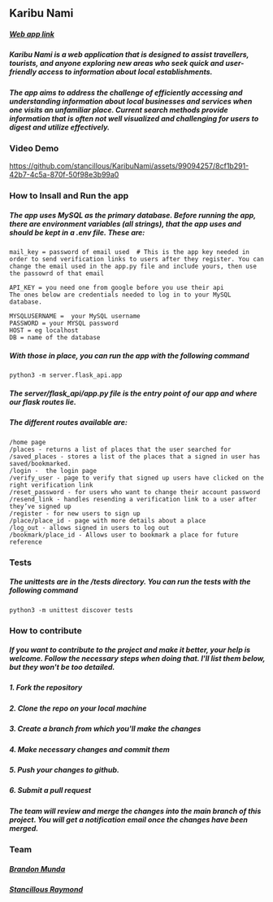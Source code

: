 
## Karibu Nami
##### [Web app link](https://www.botontapwater.tech/)

<h5>Karibu Nami is a web application that is designed to assist travellers, tourists, and anyone exploring new areas who seek quick and user-friendly access to information about local establishments. 
</h5>
<h5>The app aims to address the challenge of efficiently accessing and understanding information about local businesses and services when one visits an unfamiliar place. Current search methods provide information that is often not well visualized and challenging for users to digest and utilize effectively.
</h5>

<h3>Video Demo</h3>


https://github.com/stancillous/KaribuNami/assets/99094257/8cf1b291-42b7-4c5a-870f-50f98e3b99a0


<h3>How to Insall and Run the app</h3>
<h5>The app uses MySQL as the primary database. Before running the app, there are environment variables (all strings), that the app uses and should be kept in a .env file. These are:
</h5>

```
mail_key = password of email used  # This is the app key needed in order to send verification links to users after they register. You can change the email used in the app.py file and include yours, then use the passowrd of that email

API_KEY = you need one from google before you use their api
The ones below are credentials needed to log in to your MySQL database.

MYSQLUSERNAME =  your MySQL username
PASSWORD = your MYSQL password
HOST = eg localhost
DB = name of the database

```

<h5>With those in place, you can run the app with the following command</h5>

```
python3 -m server.flask_api.app
```


<h5>The server/flask_api/app.py file is the entry point of our app and where our flask routes lie.</h5>
<h5>The different routes available are:</h5>

```
/home page
/places - returns a list of places that the user searched for
/saved_places - stores a list of the places that a signed in user has saved/bookmarked.
/login -  the login page
/verify_user - page to verify that signed up users have clicked on the right verification link
/reset_password - for users who want to change their account password
/resend_link - handles resending a verification link to a user after they’ve signed up
/register - for new users to sign up
/place/place_id - page with more details about a place
/log_out - allows signed in users to log out
/bookmark/place_id - Allows user to bookmark a place for future reference
```
<h3>Tests</h3>
<h5>The unittests are in the /tests directory. You can run the tests with the following command</h5>

```
python3 -m unittest discover tests
```

<h3>How to contribute</h3>

<h5>If you want to contribute to the project and make it better, your help is welcome. Follow the necessary steps when doing that. I'll list them below, but they won't be too detailed.</h5>
<h5> 1. Fork the repository</h5>
<h5> 2. Clone the repo on your local machine</h5>
<h5> 3. Create a branch from which you'll make the changes</h5>
<h5> 4. Make necessary changes and commit them</h5>
<h5> 5. Push your changes to github.</h5>
<h5> 6. Submit a pull request</h5>
<h5> The team will review and merge the changes into the main branch of this project. You will get a notification email once the changes have been merged.</h5>


<h3>Team</h3>

##### [Brandon Munda](https://github.com/Bot-on-Tapwater)
##### [Stancillous Raymond](https://github.com/stancillous)


